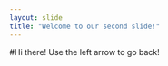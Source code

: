 ```yaml
---
layout: slide
title: "Welcome to our second slide!"
---
```

#Hi there!
Use the left arrow to go back!